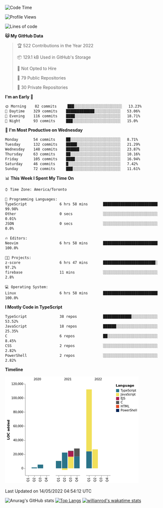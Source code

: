 <!--START_SECTION:waka-->
![Code Time](http://img.shields.io/badge/Code%20Time-233%20hrs%2037%20mins-blue)

![Profile Views](http://img.shields.io/badge/Profile%20Views-2-blue)

![Lines of code](https://img.shields.io/badge/From%20Hello%20World%20I%27ve%20Written-229%20Thousand%20lines%20of%20code-blue)

**🐱 My GitHub Data** 

> 🏆 522 Contributions in the Year 2022
 > 
> 📦 129.1 kB Used in GitHub's Storage 
 > 
> 🚫 Not Opted to Hire
 > 
> 📜 79 Public Repositories 
 > 
> 🔑 30 Private Repositories  
 > 
**I'm an Early 🐤** 

```text
🌞 Morning    82 commits     ███░░░░░░░░░░░░░░░░░░░░░░   13.23% 
🌆 Daytime    329 commits    █████████████░░░░░░░░░░░░   53.06% 
🌃 Evening    116 commits    ████░░░░░░░░░░░░░░░░░░░░░   18.71% 
🌙 Night      93 commits     ███░░░░░░░░░░░░░░░░░░░░░░   15.0%

```
📅 **I'm Most Productive on Wednesday** 

```text
Monday       54 commits     ██░░░░░░░░░░░░░░░░░░░░░░░   8.71% 
Tuesday      132 commits    █████░░░░░░░░░░░░░░░░░░░░   21.29% 
Wednesday    148 commits    ██████░░░░░░░░░░░░░░░░░░░   23.87% 
Thursday     63 commits     ██░░░░░░░░░░░░░░░░░░░░░░░   10.16% 
Friday       105 commits    ████░░░░░░░░░░░░░░░░░░░░░   16.94% 
Saturday     46 commits     █░░░░░░░░░░░░░░░░░░░░░░░░   7.42% 
Sunday       72 commits     ███░░░░░░░░░░░░░░░░░░░░░░   11.61%

```


📊 **This Week I Spent My Time On** 

```text
⌚︎ Time Zone: America/Toronto

💬 Programming Languages: 
TypeScript               6 hrs 58 mins       █████████████████████████   99.98% 
Other                    0 secs              ░░░░░░░░░░░░░░░░░░░░░░░░░   0.01% 
JSON                     0 secs              ░░░░░░░░░░░░░░░░░░░░░░░░░   0.0%

🔥 Editors: 
Neovim                   6 hrs 58 mins       █████████████████████████   100.0%

🐱‍💻 Projects: 
z-score                  6 hrs 47 mins       ████████████████████████░   97.2% 
firebase                 11 mins             ░░░░░░░░░░░░░░░░░░░░░░░░░   2.8%

💻 Operating System: 
Linux                    6 hrs 58 mins       █████████████████████████   100.0%

```

**I Mostly Code in TypeScript** 

```text
TypeScript               38 repos            █████████████░░░░░░░░░░░░   53.52% 
JavaScript               18 repos            ██████░░░░░░░░░░░░░░░░░░░   25.35% 
C                        6 repos             ██░░░░░░░░░░░░░░░░░░░░░░░   8.45% 
CSS                      2 repos             ░░░░░░░░░░░░░░░░░░░░░░░░░   2.82% 
PowerShell               2 repos             ░░░░░░░░░░░░░░░░░░░░░░░░░   2.82%

```


**Timeline**

![Chart not found](https://raw.githubusercontent.com/wise-introvert/wise-introvert/master/charts/bar_graph.png) 


 Last Updated on 14/05/2022 04:54:12 UTC
<!--END_SECTION:waka-->

![Anurag's GitHub stats](https://github-readme-stats.vercel.app/api?username=wise-introvert&count_private=true&show_icons=true)
[![Top Langs](https://github-readme-stats.vercel.app/api/top-langs/?username=wise-introvert&langs_count=10)](https://github.com/anuraghazra/github-readme-stats)
[![willianrod's wakatime stats](https://github-readme-stats.vercel.app/api/wakatime?username=wiseintrovert)](https://github.com/anuraghazra/github-readme-stats)
